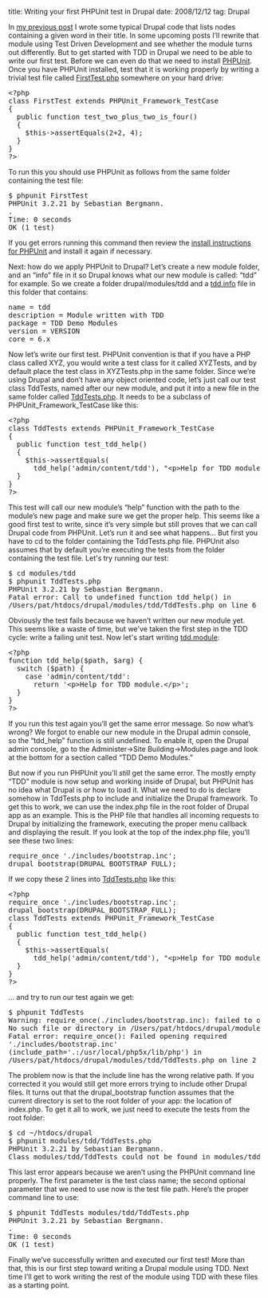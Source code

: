 title: Writing your first PHPUnit test in Drupal
date: 2008/12/12
tag: Drupal

<p>In <a href="http://patshaughnessy.net/2008/12/9/example-drupal-module-to-use-for-tdd-demonstration">my previous post</a> I wrote some typical Drupal code that lists nodes containing a given word in their title. In some upcoming posts I&rsquo;ll rewrite that module using Test Driven Development and see whether the module turns out differently. But to get started with TDD in Drupal we need to be able to write our first test. Before we can even do that we need to install <a href="http://www.phpunit.de">PHPUnit</a>. Once you have PHPUnit installed, test that it is working properly by writing a trivial test file called <a href="http://patshaughnessy.net/code/drupal-tdd-1/FirstTest.php.txt">FirstTest.php</a> somewhere on your hard drive:</p>
<pre>&lt;?php
class FirstTest extends PHPUnit_Framework_TestCase
{
  public function test_two_plus_two_is_four()
  {
    $this-&gt;assertEquals(2+2, 4);
  }
}
?&gt;</pre>
<p>To run this you should use PHPUnit as follows from the same folder containing the test file:</p>
<pre>$ phpunit FirstTest
PHPUnit 3.2.21 by Sebastian Bergmann.
.
Time: 0 seconds
OK (1 test)</pre>
<p>If you get errors running this command then review the <a href="http://www.phpunit.de/manual/3.3/en/installation.html">install instructions for PHPUnit</a> and install it again if necessary.</p>
<p>Next: how do we apply PHPUnit to Drupal? Let&rsquo;s create a new module folder, and an &ldquo;info&rdquo; file in it so Drupal knows what our new module is called: &ldquo;tdd&rdquo; for example. So we create a folder drupal/modules/tdd and a <a href="http://patshaughnessy.net/code/drupal-tdd-1/tdd.info">tdd.info</a> file in this folder that contains:</p>
<pre>name = tdd
description = Module written with TDD
package = TDD Demo Modules
version = VERSION
core = 6.x</pre>
<p>Now let&rsquo;s write our first test. PHPUnit convention is that if you have a PHP class called XYZ, you would write a test class for it called XYZTests, and by default place the test class in XYZTests.php in the same folder. Since we&rsquo;re using Drupal and don&rsquo;t have any object oriented code, let&rsquo;s just call our test class TddTests, named after our new module, and put it into a new file in the same folder called <a href="http://patshaughnessy.net/code/drupal-tdd-1/TddTests.php.1.txt">TddTests.php</a>. It needs to be a subclass of PHPUnit_Framework_TestCase like this:</p>
<pre>&lt;?php
class TddTests extends PHPUnit_Framework_TestCase
{
  public function test_tdd_help()
  {
    $this-&gt;assertEquals(
      tdd_help('admin/content/tdd'), "&lt;p&gt;Help for TDD module.&lt;/p&gt;");
  }
}
?&gt;</pre>
<p>This test will call our new module&rsquo;s &ldquo;help&rdquo; function with the path to the module&rsquo;s new page and make sure we get the proper help. This seems like a good first test to write, since it&rsquo;s very simple but still proves that we can call Drupal code from PHPUnit. Let&rsquo;s run it and see what happens&hellip; But first you have to cd to the folder containing the TddTests.php file. PHPUnit also assumes that by default you&rsquo;re executing the tests from the folder containing the test file. Let's try running our test:</p>
<pre>$ cd modules/tdd
$ phpunit TddTests.php 
PHPUnit 3.2.21 by Sebastian Bergmann.
Fatal error: Call to undefined function tdd_help() in
/Users/pat/htdocs/drupal/modules/tdd/TddTests.php on line 6</pre>
<p>Obviously the test fails because we haven&rsquo;t written our new module yet. This seems like a waste of time, but we've taken the first step in the TDD cycle: write a failing unit test. Now let's start writing <a href="http://patshaughnessy.net/code/drupal-tdd-1/tdd.module">tdd.module</a>:</p>
<pre>&lt;?php
function tdd_help($path, $arg) {
  switch ($path) {
    case &#x27;admin/content/tdd&#x27;:  
      return '&lt;p&gt;Help for TDD module.&lt;/p&gt;';
  }
}
?&gt;</pre>
<p>If you run this test again you&rsquo;ll get the same error message. So now what&rsquo;s wrong? We forgot to enable our new module in the Drupal admin console, so the &ldquo;tdd_help&rdquo; function is still undefined. To enable it, open the Drupal admin console, go to the Administer-&gt;Site Building-&gt;Modules page and look at the bottom for a section called &ldquo;TDD Demo Modules.&rdquo;</p>
<p>But now if you run PHPUnit you&rsquo;ll <i>still</i> get the same error. The mostly empty &ldquo;TDD&rdquo; module is now setup and working inside of Drupal, but PHPUnit has no idea what Drupal is or how to load it. What we need to do is declare somehow in TddTests.php to include and initialize the Drupal framework. To get this to work, we can use the index.php file in the root folder of Drupal app as an example. This is the PHP file that handles all incoming requests to Drupal by initializing the framework, executing the proper menu callback and displaying the result. If you look at the top of the index.php file, you&rsquo;ll see these two lines:</p>
<pre>require_once &#x27;./includes/bootstrap.inc&#x27;;
drupal_bootstrap(DRUPAL_BOOTSTRAP_FULL);</pre>
<p>If we copy these 2 lines into <a href="http://patshaughnessy.net/code/drupal-tdd-1/TddTests.php.2.txt">TddTests.php</a> like this:</p>
<pre>&lt;?php
require_once &#x27;./includes/bootstrap.inc&#x27;;
drupal_bootstrap(DRUPAL_BOOTSTRAP_FULL);
class TddTests extends PHPUnit_Framework_TestCase
{
  public function test_tdd_help()
  {
    $this-&gt;assertEquals(
      tdd_help(&#x27;admin/content/tdd&#x27;), &quot;&lt;p&gt;Help for TDD module.&lt;/p&gt;&quot;);
  }
}
?&gt;</pre>
<p>&hellip; and try to run our test again we get:</p>
<pre>$ phpunit TddTests
Warning: require_once(./includes/bootstrap.inc): failed to open stream:
No such file or directory in /Users/pat/htdocs/drupal/modules/tdd/TddTests.php on line 2
Fatal error: require_once(): Failed opening required
&#x27;./includes/bootstrap.inc&#x27;
(include_path=&#x27;.:/usr/local/php5x/lib/php&#x27;) in
/Users/pat/htdocs/drupal/modules/tdd/TddTests.php on line 2</pre>
<p>The problem now is that the include line has the wrong relative path. If you corrected it you would still get more errors trying to include other Drupal files. It turns out that the drupal_bootstrap function assumes that the current directory is set to the root folder of your app: the location of index.php. To get it all to work, we just need to execute the tests from the root folder:</p>
<pre>$ cd ~/htdocs/drupal
$ phpunit modules/tdd/TddTests.php 
PHPUnit 3.2.21 by Sebastian Bergmann.
Class modules/tdd/TddTests could not be found in modules/tdd/TddTests.php.</pre>
<p>This last error appears because we aren&rsquo;t using the PHPUnit command line properly. The first parameter is the test class name; the second optional parameter that we need to use now is the test file path. Here&rsquo;s the proper command line to use:</p>
<pre>$ phpunit TddTests modules/tdd/TddTests.php 
PHPUnit 3.2.21 by Sebastian Bergmann.
.
Time: 0 seconds
OK (1 test)</pre>
<p>Finally we&rsquo;ve successfully written and executed our first test! More than that, this is our first step toward writing a Drupal module using TDD. Next time I&rsquo;ll get to work writing the rest of the module using TDD with these files as a starting point.</p>
